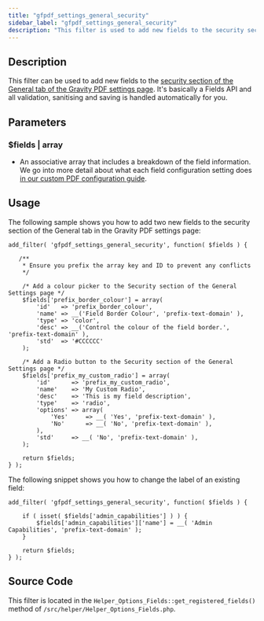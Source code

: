 ```yaml
---
title: "gfpdf_settings_general_security"
sidebar_label: "gfpdf_settings_general_security"
description: "This filter is used to add new fields to the security section of the General tab of the Gravity PDF settings."
---
```


## Description 

This filter can be used to add new fields to the [security section of the General tab of the Gravity PDF settings page](global-settings.md#general). It's basically a Fields API and all validation, sanitising and saving is handled automatically for you.

## Parameters 

### $fields | array
*  An associative array that includes a breakdown of the field information. We go into more detail about what each field configuration setting does [in our custom PDF configuration guide](template-configuration-and-image.md#custom-fields).

## Usage 

The following sample shows you how to add two new fields to the security section of the General tab in the Gravity PDF settings page:

```
add_filter( 'gfpdf_settings_general_security', function( $fields ) {

   /**
    * Ensure you prefix the array key and ID to prevent any conflicts
    */

    /* Add a colour picker to the Security section of the General Settings page */
    $fields['prefix_border_colour'] = array(
        'id'   => 'prefix_border_colour',
        'name' => __('Field Border Colour', 'prefix-text-domain' ),
        'type' => 'color',
        'desc' => __('Control the colour of the field border.', 'prefix-text-domain' ),
        'std'  => '#CCCCCC'
    );

    /* Add a Radio button to the Security section of the General Settings page */
    $fields['prefix_my_custom_radio'] = array(
        'id'      => 'prefix_my_custom_radio',
        'name'    => 'My Custom Radio',
        'desc'    => 'This is my field description',
        'type'    => 'radio',
        'options' => array(
            'Yes'     => __( 'Yes', 'prefix-text-domain' ),
            'No'      => __( 'No', 'prefix-text-domain' ),
        ),
        'std'     => __( 'No', 'prefix-text-domain' ),
    );

	return $fields;
} );

```

The following snippet shows you how to change the label of an existing field:

```
add_filter( 'gfpdf_settings_general_security', function( $fields ) {

	if ( isset( $fields['admin_capabilities'] ) ) {
		$fields['admin_capabilities']['name'] = __( 'Admin Capabilities', 'prefix-text-domain' );
	}

	return $fields;
} );
```

## Source Code 

This filter is located in the `Helper_Options_Fields::get_registered_fields()` method of `/src/helper/Helper_Options_Fields.php`.